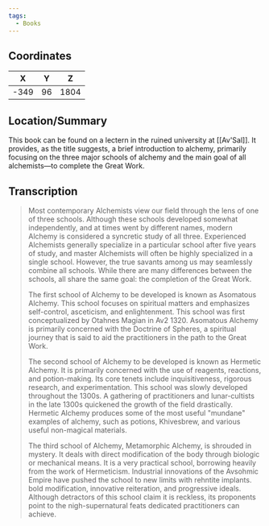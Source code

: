 ```yaml
---
tags:
  - Books
---
```


## Coordinates
| **X** | **Y** | **Z** |
| :---: | :---: | :---: |
| -349  |  96   | 1804  |

## Location/Summary
This book can be found on a lectern in the ruined university at [[Av'Sal]]. It provides, as the title suggests, a brief introduction to alchemy, primarily focusing on the three major schools of alchemy and the main goal of all alchemists—to complete the Great Work.

## Transcription
> Most contemporary Alchemists view our field through the lens of one of three schools. Although these schools developed somewhat independently, and at times went by different names, modern Alchemy is considered a syncretic study of all three. Experienced Alchemists generally specialize in a particular school after five years of study, and master Alchemists will often be highly specialized in a single school. However, the true savants among us may seamlessly combine all schools. While there are many differences between the schools, all share the same goal: the completion of the Great Work.
>
> The first school of Alchemy to be developed is known as Asomatous Alchemy. This school focuses on spiritual matters and emphasizes self-control, asceticism, and enlightenment. This school was first conceptualized by Otahnes Magian in Av2 1320. Asomatous Alchemy is primarily concerned with the Doctrine of Spheres, a spiritual journey that is said to aid the practitioners in the path to the Great Work.
>
> The second school of Alchemy to be developed is known as Hermetic Alchemy. It is primarily concerned with the use of reagents, reactions, and potion-making. Its core tenets include inquisitiveness, rigorous research, and experimentation. This school was slowly developed throughout the 1300s. A gathering of practitioners and lunar-cultists in the late 1300s quickened the growth of the field drastically. Hermetic Alchemy produces some of the most useful "mundane" examples of alchemy, such as potions, Khivesbrew, and various useful non-magical materials.
>
> The third school of Alchemy, Metamorphic Alchemy, is shrouded in mystery. It deals with direct modification of the body through biologic or mechanical means. It is a very practical school, borrowing heavily from the work of Hermeticism. Industrial innovations of the Avsohmic Empire have pushed the school to new limits with rehntite implants. bold modification, innovative reiteration, and progressive ideals. Although detractors of this school claim it is reckless, its proponents point to the nigh-supernatural feats dedicated practitioners can achieve.


